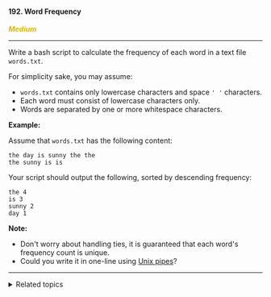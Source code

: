 #### 192. Word Frequency

<span style="color:#deb800">***Medium***</span>
___

Write a bash script to calculate the frequency of each word in a text file `words.txt`.

For simplicity sake, you may assume:

*   `words.txt` contains only lowercase characters and space `' '` characters.
*   Each word must consist of lowercase characters only.
*   Words are separated by one or more whitespace characters.

**Example:**

Assume that `words.txt` has the following content:

    the day is sunny the the
    the sunny is is 

Your script should output the following, sorted by descending frequency:

    the 4
    is 3
    sunny 2
    day 1 

**Note:**

*   Don't worry about handling ties, it is guaranteed that each word's frequency count is unique.
*   Could you write it in one-line using [Unix pipes](http://tldp.org/HOWTO/Bash-Prog-Intro-HOWTO-4.html)?

___

<details><summary>Related topics</summary>

[#Shell](https://leetcode.com/tag/shell/)

</details>